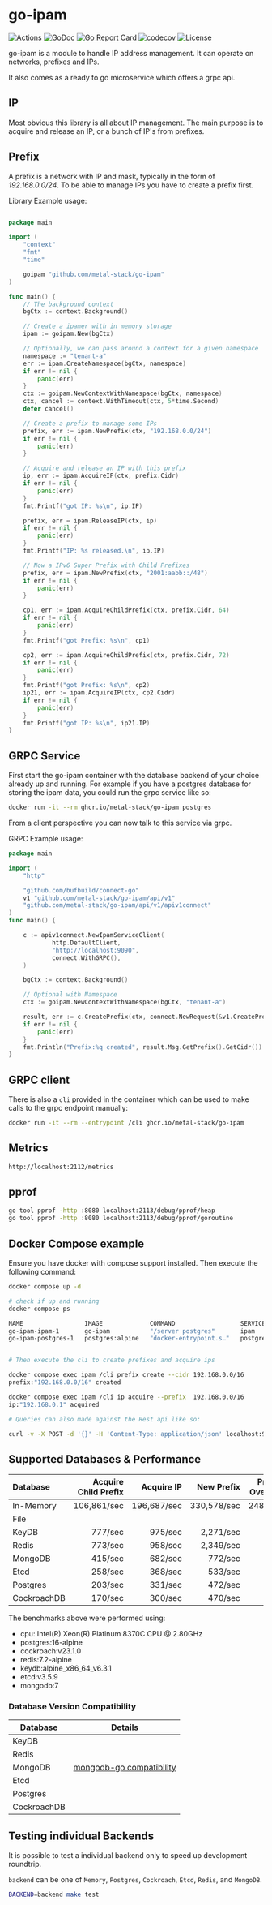# go-ipam

[![Actions](https://github.com/metal-stack/go-ipam/workflows/build/badge.svg)](https://github.com/metal-stack/go-ipam/actions)
[![GoDoc](https://godoc.org/github.com/metal-stack/go-ipam?status.svg)](https://godoc.org/github.com/metal-stack/go-ipam)
[![Go Report Card](https://goreportcard.com/badge/github.com/metal-stack/go-ipam)](https://goreportcard.com/report/github.com/metal-stack/go-ipam)
[![codecov](https://codecov.io/gh/metal-stack/go-ipam/branch/master/graph/badge.svg)](https://codecov.io/gh/metal-stack/go-ipam)
[![License](https://img.shields.io/badge/license-MIT-blue.svg)](https://github.com/metal-stack/go-ipam/blob/master/LICENSE)

go-ipam is a module to handle IP address management. It can operate on networks, prefixes and IPs.

It also comes as a ready to go microservice which offers a grpc api.

## IP

Most obvious this library is all about IP management. The main purpose is to acquire and release an IP, or a bunch of
IP's from prefixes.

## Prefix

A prefix is a network with IP and mask, typically in the form of *192.168.0.0/24*. To be able to manage IPs you have to create a prefix first.

Library Example usage:

```go

package main

import (
    "context"
    "fmt"
    "time"

    goipam "github.com/metal-stack/go-ipam"
)

func main() {
    // The background context
    bgCtx := context.Background()

    // Create a ipamer with in memory storage
    ipam := goipam.New(bgCtx)

    // Optionally, we can pass around a context for a given namespace
    namespace := "tenant-a"
    err := ipam.CreateNamespace(bgCtx, namespace)
    if err != nil {
        panic(err)
    }
    ctx := goipam.NewContextWithNamespace(bgCtx, namespace)
    ctx, cancel := context.WithTimeout(ctx, 5*time.Second)
    defer cancel()

    // Create a prefix to manage some IPs
    prefix, err := ipam.NewPrefix(ctx, "192.168.0.0/24")
    if err != nil {
        panic(err)
    }

    // Acquire and release an IP with this prefix
    ip, err := ipam.AcquireIP(ctx, prefix.Cidr)
    if err != nil {
        panic(err)
    }
    fmt.Printf("got IP: %s\n", ip.IP)

    prefix, err = ipam.ReleaseIP(ctx, ip)
    if err != nil {
        panic(err)
    }
    fmt.Printf("IP: %s released.\n", ip.IP)

    // Now a IPv6 Super Prefix with Child Prefixes
    prefix, err = ipam.NewPrefix(ctx, "2001:aabb::/48")
    if err != nil {
        panic(err)
    }

    cp1, err := ipam.AcquireChildPrefix(ctx, prefix.Cidr, 64)
    if err != nil {
        panic(err)
    }
    fmt.Printf("got Prefix: %s\n", cp1)

    cp2, err := ipam.AcquireChildPrefix(ctx, prefix.Cidr, 72)
    if err != nil {
        panic(err)
    }
    fmt.Printf("got Prefix: %s\n", cp2)
    ip21, err := ipam.AcquireIP(ctx, cp2.Cidr)
    if err != nil {
        panic(err)
    }
    fmt.Printf("got IP: %s\n", ip21.IP)
}
```

## GRPC Service

First start the go-ipam container with the database backend of your choice already up and running. For example if you have a postgres database for storing the ipam data, you could run the grpc service like so:

```bash
docker run -it --rm ghcr.io/metal-stack/go-ipam postgres
```

From a client perspective you can now talk to this service via grpc.

GRPC Example usage:

```go
package main

import (
    "http"

    "github.com/bufbuild/connect-go"
    v1 "github.com/metal-stack/go-ipam/api/v1"
    "github.com/metal-stack/go-ipam/api/v1/apiv1connect"
)
func main() {

    c := apiv1connect.NewIpamServiceClient(
            http.DefaultClient,
            "http://localhost:9090",
            connect.WithGRPC(),
    )

    bgCtx := context.Background()

    // Optional with Namespace
    ctx := goipam.NewContextWithNamespace(bgCtx, "tenant-a")

    result, err := c.CreatePrefix(ctx, connect.NewRequest(&v1.CreatePrefixRequest{Cidr: "192.168.0.0/16",}))
    if err != nil {
        panic(err)
    }
    fmt.Println("Prefix:%q created", result.Msg.GetPrefix().GetCidr())
}
```

## GRPC client

There is also a `cli` provided in the container which can be used to make calls to the grpc endpoint manually:

```bash
docker run -it --rm --entrypoint /cli ghcr.io/metal-stack/go-ipam
```

## Metrics

```bash
http://localhost:2112/metrics
```

## pprof

```bash
go tool pprof -http :8080 localhost:2113/debug/pprof/heap
go tool pprof -http :8080 localhost:2113/debug/pprof/goroutine
```

## Docker Compose example

Ensure you have docker with compose support installed. Then execute the following command:

```bash
docker compose up -d

# check if up and running
docker compose ps

NAME                 IMAGE             COMMAND                  SERVICE    CREATED          STATUS                    PORTS
go-ipam-ipam-1       go-ipam           "/server postgres"       ipam       14 seconds ago   Up 13 seconds (healthy)   0.0.0.0:9090->9090/tcp, :::9090->9090/tcp
go-ipam-postgres-1   postgres:alpine   "docker-entrypoint.s…"   postgres   8 minutes ago    Up 13 seconds             5432/tcp


# Then execute the cli to create prefixes and acquire ips

docker compose exec ipam /cli prefix create --cidr 192.168.0.0/16
prefix:"192.168.0.0/16" created

docker compose exec ipam /cli ip acquire --prefix  192.168.0.0/16
ip:"192.168.0.1" acquired

# Queries can also made against the Rest api like so:

curl -v -X POST -d '{}' -H 'Content-Type: application/json' localhost:9090/api.v1.IpamService/ListPrefixes
```

## Supported Databases & Performance

| Database    | Acquire Child Prefix |  Acquire IP |  New Prefix | Prefix Overlap | Production-Ready | Geo-Redundant |
|:------------|---------------------:|------------:|------------:|---------------:|:-----------------|:--------------|
| In-Memory   |          106,861/sec | 196,687/sec | 330,578/sec |        248/sec | N                | N             |
| File        |                      |             |             |                | N                | N             |
| KeyDB       |              777/sec |     975/sec |   2,271/sec |                | Y                | Y             |
| Redis       |              773/sec |     958/sec |   2,349/sec |                | Y                | N             |
| MongoDB     |              415/sec |     682/sec |     772/sec |                | Y                | Y             |
| Etcd        |              258/sec |     368/sec |     533/sec |                | Y                | N             |
| Postgres    |              203/sec |     331/sec |     472/sec |                | Y                | N             |
| CockroachDB |              170/sec |     300/sec |     470/sec |                | Y                | Y             |

The benchmarks above were performed using:

* cpu: Intel(R) Xeon(R) Platinum 8370C CPU @ 2.80GHz
* postgres:16-alpine
* cockroach:v23.1.0
* redis:7.2-alpine
* keydb:alpine_x86_64_v6.3.1
* etcd:v3.5.9
* mongodb:7

### Database Version Compatibility

| Database    | Details                                                                                                                   |
|-------------|---------------------------------------------------------------------------------------------------------------------------|
| KeyDB       |                                                                                                                           |
| Redis       |                                                                                                                           |
| MongoDB     | [mongodb-go compatibility](https://www.mongodb.com/docs/drivers/go/current/compatibility/#std-label-golang-compatibility) |
| Etcd        |                                                                                                                           |
| Postgres    |                                                                                                                           |
| CockroachDB |                                                                                                                           |

## Testing individual Backends

It is possible to test a individual backend only to speed up development roundtrip.

`backend` can be one of `Memory`, `Postgres`, `Cockroach`, `Etcd`, `Redis`, and `MongoDB`.

```bash
BACKEND=backend make test
```
